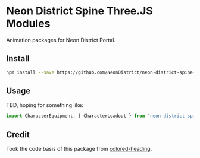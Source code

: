 # Neon District Spine Three.JS Modules

Animation packages for Neon District Portal.

## Install

```bash
npm install --save https://github.com/NeonDistrict/neon-district-spine-threejs
```

## Usage

TBD, hoping for something like:

```jsx
import CharacterEquipment, { CharacterLoadout } from "neon-district-spine-threejs";
```

## Credit

Took the code basis of this package from [colored-heading](https://github.com/skolhustick/colored-heading/).
